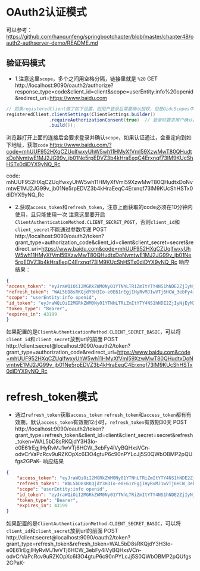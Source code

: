 # OAuth2认证模式
可以参考：https://github.com/hanqunfeng/springbootchapter/blob/master/chapter48/oauth2-authserver-demo/README.md
## 验证码模式

* 1.注意这里`scope`，多个之间用空格分隔，链接里就是 `%20`
GET http://localhost:9090/oauth2/authorize?response_type=code&client_id=client&scope=userEntity:info%20openid&redirect_uri=https://www.baidu.com

```java
// 如果registeredClient做了如下设置，则用户登录后需要确认授权，但是OidcScopes中定义的scope是不需要确认的
registeredClient.clientSettings(ClientSettings.builder()
                .requireAuthorizationConsent(true)  // 登录时要求用户确认授权，默认为false
                .build());
```

浏览器打开上面的连接后会要求登录并确认`scope`，如果认证通过，会重定向到如下地址，获取`code`
https://www.baidu.com/?code=mhUUF952HXqCZUqlfwxyUhW5wh11HMyXfVml59XzwMwT80QHudtxDoNvmtwE1MJ2JG99v_jb01Ne5rpEDVZ3b4kHraEeqC4Erxnqf73lM9KUcShHSTx0diDYX9yNQ_Rc

code: mhUUF952HXqCZUqlfwxyUhW5wh11HMyXfVml59XzwMwT80QHudtxDoNvmtwE1MJ2JG99v_jb01Ne5rpEDVZ3b4kHraEeqC4Erxnqf73lM9KUcShHSTx0diDYX9yNQ_Rc

* 2.获取`access_token`和`refresh_token`，注意上面获取的code必须在10分钟内使用，且只能使用一次
注意这里要开启 `ClientAuthenticationMethod.CLIENT_SECRET_POST`，否则`client_id`和`client_secret`不能通过参数传递
POST http://localhost:9090/oauth2/token?grant_type=authorization_code&client_id=client&client_secret=secret&redirect_uri=https://www.baidu.com&code=mhUUF952HXqCZUqlfwxyUhW5wh11HMyXfVml59XzwMwT80QHudtxDoNvmtwE1MJ2JG99v_jb01Ne5rpEDVZ3b4kHraEeqC4Erxnqf73lM9KUcShHSTx0diDYX9yNQ_Rc
响应结果：
```json
{
"access_token": "eyJraWQiOiI2MGRkZWM0Ny01YTNhLTRiZmItYTY4NS1hNDE2ZjIyNjEyM2UiLCJhbGciOiJSUzI1NiJ9.eyJzdWIiOiJhZG1pbiIsImF1ZCI6ImNsaWVudCIsIm5iZiI6MTY5Mjg0NzMyOCwic2NvcGUiOlsidXNlcjppbmZvIiwib3BlbmlkIl0sImlzcyI6Imh0dHA6Ly9sb2NhbGhvc3Q6OTA5MCIsImV4cCI6MTY5Mjg5MDUyOCwiaWF0IjoxNjkyODQ3MzI4fQ.QAre8FWXV7UY6kPv1WpT351XOfdb7nO8hld_DHZGMg4EiGnbsJZYdHYDMFZkbGxRdVYh8ENYSGc-IBS_3kT2zAffobmHfjVii6Jacs_zZNMsaniTbtP8kBhrt3Z-qbDrDhmWU13uK2FYPOGVprx8y8aNk4i5j6aLJtEcKyVuSSTuzn8sbb42X6NEXdL7_PMqQRHgjsDjGXPcNDI5JAv3cNAi0CnpQpSPiNqVB52OwfDL53HrBrVDntXnw15iQfanhuHjdJ4aTlF1qm5t_7pm03132PeWXtmJ7htk6GO7UeF8_Xpxyj1xoaQk18NzcaTtGuQpQFDs8slfUto5_l79kA",
"refresh_token": "WAL5bD8sRKQjdY3H3Io-e0E61rEgjIHyRvMJ1wVTj6HCW_3ebFy4iVyBQHxsVCn-odvCrVaPcRcv9uRZKOpXc6I3O4gtuP6c90nPYLcJj5S0QWbOBMP2pQUfgs2GPaK-",
"scope": "userEntity:info openid",
"id_token": "eyJraWQiOiI2MGRkZWM0Ny01YTNhLTRiZmItYTY4NS1hNDE2ZjIyNjEyM2UiLCJhbGciOiJSUzI1NiJ9.eyJzdWIiOiJhZG1pbiIsImF1ZCI6ImNsaWVudCIsImF6cCI6ImNsaWVudCIsImF1dGhfdGltZSI6MTY5Mjg0NzMxNSwiaXNzIjoiaHR0cDovL2xvY2FsaG9zdDo5MDkwIiwiZXhwIjoxNjkyODQ5MTI4LCJpYXQiOjE2OTI4NDczMjgsInNpZCI6IkNpakZIeEhmcjEyYWdheWE5cklQR3ppdi1QdUhuUUROSkxhTkJaczh2TXMifQ.Lyb_4UtgBajMdlhd8lwwGYzFcCCRjNHMW0QYdta8WoABYSA7jphjZBYRVDrYvwINl8kiMdJZ8-k9PhC56okicmp2ZHWeb6WKVnenhoGnmZNtDQ4SXFl9UvJzIzf4n48wNWe53jkHnnRwk2be99gmFsn6xn5_fmnZ32NX4i7789DDoQiFkulTmNE1uga-CHBY6HqksmpoCNHS1nZVxKQbP8wm0fRPWPI69vXsB7pxI7jCfGQ61aaBU5CPckVhAoBlSq8xKnglmLSkmUimIL6hmq5ffU59cmH4uUKMe00j2LG21wNweOs3JI5urhzPL3_TQD9-rAlCjoKU1lEbuw1DRQ",
"token_type": "Bearer",
"expires_in": 43199
}
```
如果配置的是`ClientAuthenticationMethod.CLIENT_SECRET_BASIC`，可以将`client_id`和`client_secret`放到url的前面
POST http://client:secret@localhost:9090/oauth2/token?grant_type=authorization_code&redirect_uri=https://www.baidu.com&code=mhUUF952HXqCZUqlfwxyUhW5wh11HMyXfVml59XzwMwT80QHudtxDoNvmtwE1MJ2JG99v_jb01Ne5rpEDVZ3b4kHraEeqC4Erxnqf73lM9KUcShHSTx0diDYX9yNQ_Rc

# refresh_token模式
* 通过`refresh_token`获取`access_token`
  `refresh_token`和`access_token`都有有效期，默认`access_token`有效期12小时，`refresh_token`有效期30天
POST http://localhost:9090/oauth2/token?grant_type=refresh_token&client_id=client&client_secret=secret&refresh_token=WAL5bD8sRKQjdY3H3Io-e0E61rEgjIHyRvMJ1wVTj6HCW_3ebFy4iVyBQHxsVCn-odvCrVaPcRcv9uRZKOpXc6I3O4gtuP6c90nPYLcJj5S0QWbOBMP2pQUfgs2GPaK-
响应结果
```json
{
    "access_token": "eyJraWQiOiI2MGRkZWM0Ny01YTNhLTRiZmItYTY4NS1hNDE2ZjIyNjEyM2UiLCJhbGciOiJSUzI1NiJ9.eyJzdWIiOiJhZG1pbiIsImF1ZCI6ImNsaWVudCIsIm5iZiI6MTY5Mjg0ODEwMywic2NvcGUiOlsidXNlcjppbmZvIiwib3BlbmlkIl0sImlzcyI6Imh0dHA6Ly9sb2NhbGhvc3Q6OTA5MCIsImV4cCI6MTY5Mjg5MTMwMywiaWF0IjoxNjkyODQ4MTAzfQ.sarc2YK-yklYETCXNDVTo95RKoGoTefEATYnbSkM0cATbMhO1-lXhJJJzqtdhchPamcyKEjxAwSoDruWmJjYuYm51DlhevdzpAZLZVO6gm35xRlVVeOvunJeZYdEEMGWndpj_S4tWjW8nqptoTLpSnBmjVFaQ2twbewNDdljfTBxDhyR9LLTB5_1dtQ2aIVbSPdjIMdiZAyUqTAXHAPNOdwTXjRLP2g9ClvWnPjnke1MAlt7C0G4YvIdI4Wtj5yhyp_rvQwF-FmR7YBAH4ILXS16oc7lQXZwr6slblQvKRPiDCRM-3E1rSLz_At2hpIao74e8RcYG8nO9iFf8hXBXQ",
    "refresh_token": "WAL5bD8sRKQjdY3H3Io-e0E61rEgjIHyRvMJ1wVTj6HCW_3ebFy4iVyBQHxsVCn-odvCrVaPcRcv9uRZKOpXc6I3O4gtuP6c90nPYLcJj5S0QWbOBMP2pQUfgs2GPaK-",
    "scope": "userEntity:info openid",
    "id_token": "eyJraWQiOiI2MGRkZWM0Ny01YTNhLTRiZmItYTY4NS1hNDE2ZjIyNjEyM2UiLCJhbGciOiJSUzI1NiJ9.eyJzdWIiOiJhZG1pbiIsImF1ZCI6ImNsaWVudCIsImF6cCI6ImNsaWVudCIsImF1dGhfdGltZSI6MTY5Mjg0NzMxNSwiaXNzIjoiaHR0cDovL2xvY2FsaG9zdDo5MDkwIiwiZXhwIjoxNjkyODQ5OTAzLCJpYXQiOjE2OTI4NDgxMDMsInNpZCI6IkNpakZIeEhmcjEyYWdheWE5cklQR3ppdi1QdUhuUUROSkxhTkJaczh2TXMifQ.NIQMb-bnQ88s3dujTu_g_5N8WOlEWoyO-yHcqcrajxegE941ShI1OIic-YH9STo1jhpwP-NtAaK4bZajMF7ChzHVfpiZ1fAcV4WTfB6mzTd6BEihQoXF4PwyhibWVKgmwIdllMyjyoUbWVJ1YkH4LRZSxNpJH6bU4IWtNGlvX4-ti7ROGtT4hKiwvl95S-pAlWGiykQ6wNDUfbQr_2SfI_nuw-4dCTo2n1DzXii-imU0dP1VCviIA6Qmyc7lcP7h1GCgiiLQN2qZr2KlnsAicLiZVEJ6bQIedb7fVdJvGd4O0acqHxW6HnTQV7P4VMqp3iAzpfsMMzYnMCmzp1lXmQ",
    "token_type": "Bearer",
    "expires_in": 43199
}
```
如果配置的是`ClientAuthenticationMethod.CLIENT_SECRET_BASIC`，可以将`client_id`和`client_secret`放到url的前面
POST http://client:secret@localhost:9090/oauth2/token?grant_type=refresh_token&refresh_token=WAL5bD8sRKQjdY3H3Io-e0E61rEgjIHyRvMJ1wVTj6HCW_3ebFy4iVyBQHxsVCn-odvCrVaPcRcv9uRZKOpXc6I3O4gtuP6c90nPYLcJj5S0QWbOBMP2pQUfgs2GPaK-
